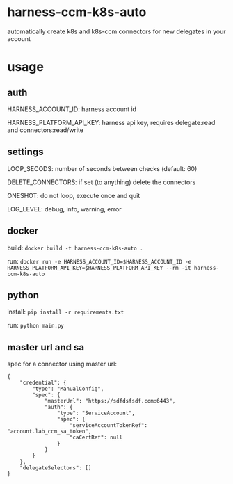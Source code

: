 # harness-ccm-k8s-auto

automatically create k8s and k8s-ccm connectors for new delegates in your account

# usage

## auth

HARNESS_ACCOUNT_ID: harness account id

HARNESS_PLATFORM_API_KEY: harness api key, requires delegate:read and connectors:read/write

## settings

LOOP_SECODS: number of seconds between checks (default: 60)

DELETE_CONNECTORS: if set (to anything) delete the connectors

ONESHOT: do not loop, execute once and quit

LOG_LEVEL: debug, info, warning, error

## docker

build: `docker build -t harness-ccm-k8s-auto .`

run: `docker run -e HARNESS_ACCOUNT_ID=$HARNESS_ACCOUNT_ID -e HARNESS_PLATFORM_API_KEY=$HARNESS_PLATFORM_API_KEY --rm -it harness-ccm-k8s-auto`

## python

install: `pip install -r requirements.txt`

run: `python main.py`

## master url and sa

spec for a connector using master url:
```
{
    "credential": {
        "type": "ManualConfig",
        "spec": {
            "masterUrl": "https://sdfdsfsdf.com:6443",
            "auth": {
                "type": "ServiceAccount",
                "spec": {
                    "serviceAccountTokenRef": "account.lab_ccm_sa_token",
                    "caCertRef": null
                }
            }
        }
    },
    "delegateSelectors": []
}
```
